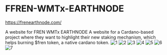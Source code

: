 # FFREN-WMTx-EARTHNODE
https://frenearthnode.com/

A website for FREN WMTx EARTHNODE
A website for a Cardano-based project where they want to highlight their new staking mechanism, which helps burning $fren token, a native cardano token.
![1](https://github.com/user-attachments/assets/72bd3b2c-b459-42c0-b98c-d605309941ec)
![2](https://github.com/user-attachments/assets/e4ba4cef-ffc8-421a-9d11-c9175df9d31a)
![3](https://github.com/user-attachments/assets/07762cc3-4140-4ade-aeaa-aa644b4036a7)
![4](https://github.com/user-attachments/assets/f6c37269-a1be-42ff-89f7-43f650dc3ca4)
![5](https://github.com/user-attachments/assets/69102fc7-a7c5-4636-8bbc-08b4e4a14a72)
![6](https://github.com/user-attachments/assets/eaeb9de6-2f7e-4e10-a415-9964be34fba7)
![7](https://github.com/user-attachments/assets/f7284365-9962-4535-a88b-585a93b03f60)
